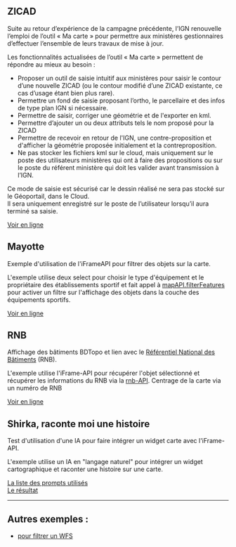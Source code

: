 ## ZICAD

Suite au retour d’expérience de la campagne précédente, l’IGN renouvelle l’emploi de l’outil « Ma carte » pour permettre aux ministères gestionnaires d’effectuer l’ensemble de leurs travaux de mise à jour.

Les fonctionnalités actualisées de l’outil « Ma carte » permettent de répondre au mieux au besoin :
- Proposer un outil de saisie intuitif aux ministères pour saisir le contour d’une nouvelle ZICAD (ou le contour modifié d’une ZICAD existante, ce cas d’usage étant bien plus rare).
- Permettre un fond de saisie proposant l’ortho, le parcellaire et des infos de type plan IGN si nécessaire.
- Permettre de saisir, corriger une géométrie et de l'exporter en kml.
- Permettre d’ajouter un ou deux attributs tels le nom proposé pour la ZICAD
- Permettre de recevoir en retour de l'IGN, une contre-proposition et d'afficher la géométrie proposée initialement et la contreproposition.
- Ne pas stocker les fichiers kml sur le cloud, mais uniquement sur le poste des utilisateurs ministères qui ont à faire des propositions ou sur le poste du référent ministère qui doit les valider avant transmission à l’IGN.
 
Ce mode de saisie est sécurisé car le dessin réalisé ne sera pas stocké sur le Géoportail, dans le Cloud.    
Il sera uniquement enregistré sur le poste de l’utilisateur lorsqu’il aura terminé sa saisie.

[Voir en ligne](https://ignf-ma-carte.github.io/apps/ZICAD/)

## Mayotte

Exemple d'utilisation de l'iFrameAPI pour filtrer des objets sur la carte.

L'exemple utilise deux select pour choisir le type d'équipement et le propriétaire des établissements sportif et fait appel à [mapAPI.filterFeatures](https://ignf-ma-carte.github.io/mcviewer/doc/api.html#filterFeatures__anchor) pour activer un filtre sur l'affichage des objets dans la couche des équipements sportifs.

[Voir en ligne](https://ignf-ma-carte.github.io/apps/Mayotte/)


## RNB

Affichage des bâtiments BDTopo et lien avec le [Référentiel National des Bâtiments](https://rnb.beta.gouv.fr/) (RNB).

L'exemple utilise l'iFrame-API pour récupérer l'objet sélectionné et récupérer les informations du RNB via la [rnb-API](https://rnb-api.beta.gouv.fr/api/alpha/buildings/).
Centrage de la carte via un numéro de RNB

[Voir en ligne](https://ignf-ma-carte.github.io/apps/RNB/)

## Shirka, raconte moi une histoire

Test d'utilisation d'une IA pour faire intégrer un widget carte avec l'iFrame-API.

L'exemple utilise un IA en "langage naturel" pour intégrer un widget cartographique et raconter une histoire sur une carte.

[La liste des prompts utilisés](https://github.com/IGNF-Ma-carte/apps/blob/main/Shirka/prompt.md)     
[Le résultat](https://ignf-ma-carte.github.io/apps/Shirka/)

----

## Autres exemples : 
* [pour filtrer un WFS](https://codepen.io/viglino/pen/dPyNodp)

